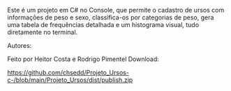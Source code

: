 Este é um projeto em C# no Console, que permite o cadastro de ursos com informações de peso e sexo, classifica-os por categorias de peso, gera uma tabela de frequências detalhada e um histograma visual, tudo diretamente no terminal.

Autores:

Feito por Heitor Costa e Rodrigo Pimentel
Download:

https://github.com/chsedd/Projeto_Ursos-c-/blob/main/Projeto_Ursos/dist/publish.zip
